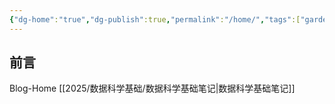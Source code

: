 ```yaml
---
{"dg-home":"true","dg-publish":true,"permalink":"/home/","tags":["gardenEntry"],"dgPassFrontmatter":true}
---
```


## 前言
Blog-Home
[[2025/数据科学基础/数据科学基础笔记\|数据科学基础笔记]]


